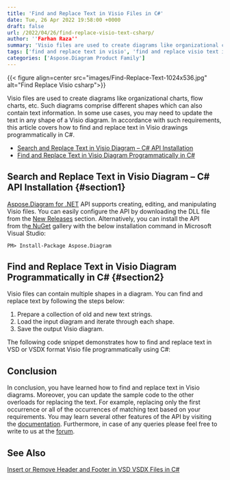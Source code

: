 ```yaml
---
title: 'Find and Replace Text in Visio Files in C#'
date: Tue, 26 Apr 2022 19:58:00 +0000
draft: false
url: /2022/04/26/find-replace-visio-text-csharp/
author: ''Farhan Raza''
summary: 'Visio files are used to create diagrams like organizational charts, flow charts, etc. Such diagrams comprise different shapes which can also contain text information. In some use cases, you may need to update the text in any shape of a Visio diagram. In accordance with such requirements, this article covers how to **find and replace text in Visio drawings programmatically in C#**.'
tags: ['find and replace text in visio', 'find and replace visio text in csharp', 'search and replace text in VSD VSDX']
categories: ['Aspose.Diagram Product Family']
---
```




{{< figure align=center src="images/Find-Replace-Text-1024x536.jpg" alt="Find Replace Visio csharp">}}


Visio files are used to create diagrams like organizational charts, flow charts, etc. Such diagrams comprise different shapes which can also contain text information. In some use cases, you may need to update the text in any shape of a Visio diagram. In accordance with such requirements, this article covers how to find and replace text in Visio drawings programmatically in C#.

*   [Search and Replace Text in Visio Diagram – C# API Installation][1]
*   [Find and Replace Text in Visio Diagram Programmatically in C#][2]

## Search and Replace Text in Visio Diagram – C# API Installation {#section1}

[Aspose.Diagram for .NET][3] API supports creating, editing, and manipulating Visio files. You can easily configure the API by downloading the DLL file from the [New Releases][4] section. Alternatively, you can install the API from th[e NuGet][5] gallery with the below installation command in Microsoft Visual Studio:

```
PM> Install-Package Aspose.Diagram
```

## Find and Replace Text in Visio Diagram Programmatically in C# {#section2}

Visio files can contain multiple shapes in a diagram. You can find and replace text by following the steps below:

1.  Prepare a collection of old and new text strings.
2.  Load the input diagram and iterate through each shape.
3.  Save the output Visio diagram.

The following code snippet demonstrates how to find and replace text in VSD or VSDX format Visio file programmatically using C#:



## Conclusion

In conclusion, you have learned how to find and replace text in Visio diagrams. Moreover, you can update the sample code to the other overloads for replacing the text. For example, replacing only the first occurrence or all of the occurrences of matching text based on your requirements. You may learn several other features of the API by visiting the [documentation][6]. Furthermore, in case of any queries please feel free to write to us at the [forum][7].

## See Also

[Insert or Remove Header and Footer in VSD VSDX Files in C#][8]




[1]: #section1
[2]: #section2
[3]: https://products.aspose.com/diagram/net
[4]: https://downloads.aspose.com/diagram/net
[5]: https://www.nuget.org/packages/Aspose.Diagram
[6]: https://docs.aspose.com/diagram/net/
[7]: https://forum.aspose.com/c/diagram
[8]: https://blog.aspose.com/2022/04/10/insert-remove-header-footer-vsd-vsdx-csharp/




